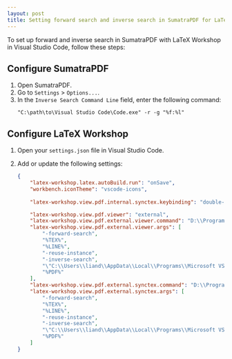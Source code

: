 ```yaml
---
layout: post
title: Setting forward search and inverse search in SumatraPDF for LaTeX-Workshop
---
```


To set up forward and inverse search in SumatraPDF with LaTeX Workshop in Visual Studio Code, follow these steps:

## Configure SumatraPDF

1. Open SumatraPDF.
2. Go to `Settings` > `Options...`.
3. In the `Inverse Search Command Line` field, enter the following command:
   ```plaintext
   "C:\path\to\Visual Studio Code\Code.exe" -r -g "%f:%l"

## Configure LaTeX Workshop

1. Open your `settings.json` file in Visual Studio Code.
2. Add or update the following settings:

   ```json
   {
       "latex-workshop.latex.autoBuild.run": "onSave",
       "workbench.iconTheme": "vscode-icons",
       
       "latex-workshop.view.pdf.internal.synctex.keybinding": "double-click",

       "latex-workshop.view.pdf.viewer": "external",
       "latex-workshop.view.pdf.external.viewer.command": "D:\\Program Files\\SumatraPDF-3.5.2-64\\SumatraPDF-3.5.2-64.exe",
       "latex-workshop.view.pdf.external.viewer.args": [
           "-forward-search",
           "%TEX%",
           "%LINE%",
           "-reuse-instance",
           "-inverse-search",
           "\"C:\\Users\\liand\\AppData\\Local\\Programs\\Microsoft VS Code\\Code.exe\" \"C:\\Users\\liand\\AppData\\Local\\Programs\\Microsoft VS Code\\resources\\app\\out\\cli.js\" --ms-enable-electron-run-as-node -r -g \"%f:%l\"",
           "%PDF%"
       ],
       "latex-workshop.view.pdf.external.synctex.command": "D:\\Program Files\\SumatraPDF-3.5.2-64\\SumatraPDF-3.5.2-64.exe",
       "latex-workshop.view.pdf.external.synctex.args": [
           "-forward-search",
           "%TEX%",
           "%LINE%",
           "-reuse-instance",
           "-inverse-search",
           "\"C:\\Users\\liand\\AppData\\Local\\Programs\\Microsoft VS Code\\Code.exe\" \"C:\\Users\\liand\\AppData\\Local\\Programs\\Microsoft VS Code\\resources\\app\\out\\cli.js\" --ms-enable-electron-run-as-node -r -g \"%f:%l\"",
           "%PDF%"
       ]
   }